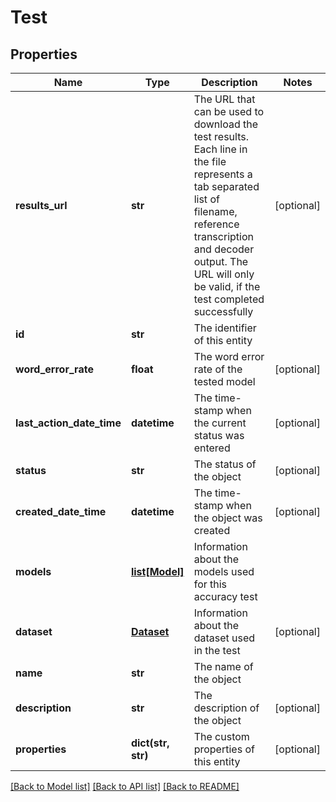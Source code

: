 # Test

## Properties
Name | Type | Description | Notes
------------ | ------------- | ------------- | -------------
**results_url** | **str** | The URL that can be used to download the test results.  Each line in the file represents a tab separated list of filename, reference transcription and decoder output.                The URL will only be valid, if the test completed successfully | [optional] 
**id** | **str** | The identifier of this entity | 
**word_error_rate** | **float** | The word error rate of the tested model | [optional] 
**last_action_date_time** | **datetime** | The time-stamp when the current status was entered | [optional] 
**status** | **str** | The status of the object | [optional] 
**created_date_time** | **datetime** | The time-stamp when the object was created | [optional] 
**models** | [**list[Model]**](Model.md) | Information about the models used for this accuracy test | 
**dataset** | [**Dataset**](Dataset.md) | Information about the dataset used in the test | [optional] 
**name** | **str** | The name of the object | 
**description** | **str** | The description of the object | [optional] 
**properties** | **dict(str, str)** | The custom properties of this entity | [optional] 

[[Back to Model list]](../README.md#documentation-for-models) [[Back to API list]](../README.md#documentation-for-api-endpoints) [[Back to README]](../README.md)


